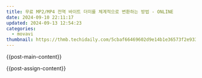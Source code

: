 ```yaml
---
title: 무료 MP2/MP4 전역 바이트 더미를 체계적으로 변환하는 방법 - ONLINE
date: 2024-09-10 22:11:17
updated: 2024-09-13 12:54:23
categories:
  - movavi
thumbnail: https://thmb.techidaily.com/5cbaf66469602d9e14b1e36573f2e9339160b8c34b23ecf9268274ee16a01385.jpg
---
```


{{post-main-content}}

<ins class="adsbygoogle"
     style="display:block"
     data-ad-format="autorelaxed"
     data-ad-client="ca-pub-7571918770474297"
     data-ad-slot="1223367746"></ins>

{{post-assign-content}}

<ins class="adsbygoogle"
     style="display:block"
     data-ad-client="ca-pub-7571918770474297"
     data-ad-slot="8358498916"
     data-ad-format="auto"
     data-full-width-responsive="true"></ins>

